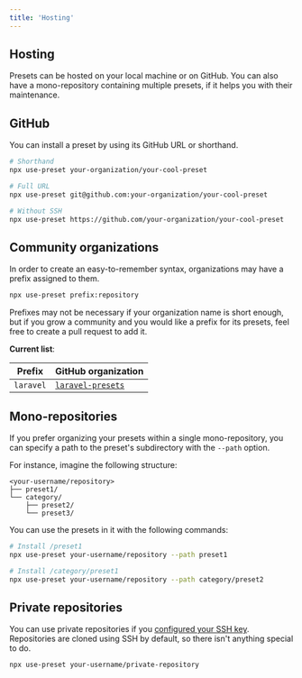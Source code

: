 ```yaml
---
title: 'Hosting'
---
```


## Hosting

Presets can be hosted on your local machine or on GitHub. You can also have a mono-repository containing multiple presets, if it helps you with their maintenance.

## GitHub

You can install a preset by using its GitHub URL or shorthand.

```bash
# Shorthand
npx use-preset your-organization/your-cool-preset

# Full URL
npx use-preset git@github.com:your-organization/your-cool-preset

# Without SSH
npx use-preset https://github.com/your-organization/your-cool-preset
```

## Community organizations

In order to create an easy-to-remember syntax, organizations may have a prefix assigned to them.

```bash
npx use-preset prefix:repository
```

Prefixes may not be necessary if your organization name is short enough, but if you grow a community and you would like a prefix for its presets, feel free to create a pull request to add it.

**Current list**:

| Prefix    | GitHub organization                                     |
| --------- | ------------------------------------------------------- |
| `laravel` | [`laravel-presets`](https://github.com/laravel-presets) |

## Mono-repositories

If you prefer organizing your presets within a single mono-repository, you can specify a path to the preset's subdirectory with the `--path` option.

For instance, imagine the following structure:

```
<your-username/repository>
├── preset1/
└── category/
    ├── preset2/
    └── preset3/
```

You can use the presets in it with the following commands:

```bash
# Install /preset1
npx use-preset your-username/repository --path preset1

# Install /category/preset1
npx use-preset your-username/repository --path category/preset2
```

## Private repositories

You can use private repositories if you [configured your SSH key](https://docs.github.com/en/github/authenticating-to-github/adding-a-new-ssh-key-to-your-github-account). Repositories are cloned using SSH by default, so there isn't anything special to do.

```bash
npx use-preset your-username/private-repository
```
